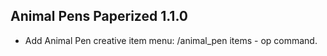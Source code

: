 ## Animal Pens Paperized 1.1.0

- Add Animal Pen creative item menu: /animal_pen items - op command.
